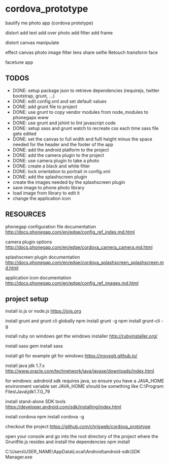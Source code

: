 # cordova_prototype
bautify me photo app (cordova prototype)

distort
add text
add  over photo
add filter
add frame

distort canvas
manipulate

effect
canvas
photo
image
filter
lens
share
selfie
Retouch
transform
face

facetune app

## TODOS

* DONE: setup package json to retrieve dependencies (requirejs, twitter bootstrap, grunt, ...)
* DONE: edit config.xml and set default values
* DONE: add grunt file to project
* DONE: use grunt to copy vendor modules from node_modules to phonegaps www
* DONE: use grunt and jshint to lint javascript code
* DONE: setup sass and grunt watch to recreate css each time sass file gets edited
* DONE: set the canvas to full width and fulll height minus the space needed for the header and the footer of the app
* DONE: add the android platform to the project
* DONE: add the camera plugin to the project
* DONE: use camera plugin to take a photo
* DONE: create a black and white filter
* DONE: lock orientation to portrait in config.xml
* DONE: add the splashscreen plugin
* create the images needed by the splashscreen plugin
* save image to phone photo library
* load image from library to edit it
* change the application icon

## RESOURCES

phonegap configuration file documentation
http://docs.phonegap.com/en/edge/config_ref_index.md.html

camera plugin options
http://docs.phonegap.com/en/edge/cordova_camera_camera.md.html

splashscreen plugin documentation
http://docs.phonegap.com/en/edge/cordova_splashscreen_splashscreen.md.html

application icon documentation
http://docs.phonegap.com/en/edge/config_ref_images.md.html

## project setup

install io.js or node.js
https://iojs.org

install grunt and grunt cli globally
npm install grunt -g
npm install grunt-cli -g

install ruby
on windows get the windows installer http://rubyinstaller.org/

install sass
gem install sass

install git
for example git for windows https://msysgit.github.io/

install java jdk 1.7.x
http://www.oracle.com/technetwork/java/javase/downloads/index.html

for windows: adndroid sdk requires java, so ensure you have a JAVA_HOME environment variable set
JAVA_HOME should be something like C:\Program Files\Java\jdk1.7.0_79

install stand-alone SDK tools
https://developer.android.com/sdk/installing/index.html

install cordova
npm install cordova -g

checkout the project
https://github.com/chrisweb/cordova_prototype

open your console and go into the root directory of the project where the Gruntfile.js resides and install the dependencies
npm install


C:\Users\USER_NAME\AppData\Local\Android\android-sdk\SDK Manager.exe